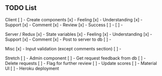 ## TODO List

Client
[ ] - Create components
    [x] - Feeling
    [x] - Understanding
    [x] - Support
    [x] - Comment
    [x] - Review
    [x] - Success
    [ ] - 
[ ] - 

Server / Redux
[x] - State variables
    [x] - Feeling
    [x] - Understanding
    [x] - Support
    [x] - Comment
[x] - Post to server to db
[ ] - 

Misc
[x] - Input validation (except comments section)
[ ] - 

Stretch
[ ] - Admin component
    [ ] - Get request feedback from db
    [ ] - Delete requests
    [ ] - Flag for further review
[ ] - Update scores
[ ] - Material UI
[ ] - Heroku deployment